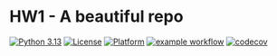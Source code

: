 # HW1 - A beautiful repo
[![Python 3.13](https://img.shields.io/badge/language-Python%203.13-green)](https://www.python.org)
[![License](https://img.shields.io/badge/license-Apache%202.0-blue)](https://opensource.org/licenses/Apache-2.0)
[![Platform](https://img.shields.io/badge/platform-Linux-red)](https://www.linux.org)
[![example workflow](https://github.com/CSC-510-SE-IPV/HW1/actions/workflows/build-test.yml/badge.svg)](https://github.com/CSC-510-SE-IPV/HW1/actions/workflows/build-test.yml)
[![codecov](https://codecov.io/gh/CSC-510-SE-IPV/HW1/branch/main/graph/badge.svg)](https://codecov.io/gh/CSC-510-SE-IPV/HW1)
